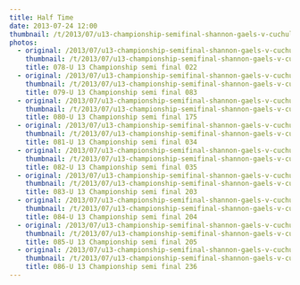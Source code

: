 ```yaml
---
title: Half Time
date: 2013-07-24 12:00
thumbnail: /t/2013/07/u13-championship-semifinal-shannon-gaels-v-cuchulainns/first-half/half-time/078-u-13-championship-semi-final-022.jpg
photos:
  - original: /2013/07/u13-championship-semifinal-shannon-gaels-v-cuchulainns/first-half/half-time/078-u-13-championship-semi-final-022.jpg
    thumbnail: /t/2013/07/u13-championship-semifinal-shannon-gaels-v-cuchulainns/first-half/half-time/078-u-13-championship-semi-final-022.jpg
    title: 078-U 13 Championship semi final 022
  - original: /2013/07/u13-championship-semifinal-shannon-gaels-v-cuchulainns/first-half/half-time/079-u-13-championship-semi-final-083.jpg
    thumbnail: /t/2013/07/u13-championship-semifinal-shannon-gaels-v-cuchulainns/first-half/half-time/079-u-13-championship-semi-final-083.jpg
    title: 079-U 13 Championship semi final 083
  - original: /2013/07/u13-championship-semifinal-shannon-gaels-v-cuchulainns/first-half/half-time/080-u-13-championship-semi-final-175.jpg
    thumbnail: /t/2013/07/u13-championship-semifinal-shannon-gaels-v-cuchulainns/first-half/half-time/080-u-13-championship-semi-final-175.jpg
    title: 080-U 13 Championship semi final 175
  - original: /2013/07/u13-championship-semifinal-shannon-gaels-v-cuchulainns/first-half/half-time/081-u-13-championship-semi-final-034.jpg
    thumbnail: /t/2013/07/u13-championship-semifinal-shannon-gaels-v-cuchulainns/first-half/half-time/081-u-13-championship-semi-final-034.jpg
    title: 081-U 13 Championship semi final 034
  - original: /2013/07/u13-championship-semifinal-shannon-gaels-v-cuchulainns/first-half/half-time/082-u-13-championship-semi-final-035.jpg
    thumbnail: /t/2013/07/u13-championship-semifinal-shannon-gaels-v-cuchulainns/first-half/half-time/082-u-13-championship-semi-final-035.jpg
    title: 082-U 13 Championship semi final 035
  - original: /2013/07/u13-championship-semifinal-shannon-gaels-v-cuchulainns/first-half/half-time/083-u-13-championship-semi-final-203.jpg
    thumbnail: /t/2013/07/u13-championship-semifinal-shannon-gaels-v-cuchulainns/first-half/half-time/083-u-13-championship-semi-final-203.jpg
    title: 083-U 13 Championship semi final 203
  - original: /2013/07/u13-championship-semifinal-shannon-gaels-v-cuchulainns/first-half/half-time/084-u-13-championship-semi-final-204.jpg
    thumbnail: /t/2013/07/u13-championship-semifinal-shannon-gaels-v-cuchulainns/first-half/half-time/084-u-13-championship-semi-final-204.jpg
    title: 084-U 13 Championship semi final 204
  - original: /2013/07/u13-championship-semifinal-shannon-gaels-v-cuchulainns/first-half/half-time/085-u-13-championship-semi-final-205.jpg
    thumbnail: /t/2013/07/u13-championship-semifinal-shannon-gaels-v-cuchulainns/first-half/half-time/085-u-13-championship-semi-final-205.jpg
    title: 085-U 13 Championship semi final 205
  - original: /2013/07/u13-championship-semifinal-shannon-gaels-v-cuchulainns/first-half/half-time/086-u-13-championship-semi-final-236.jpg
    thumbnail: /t/2013/07/u13-championship-semifinal-shannon-gaels-v-cuchulainns/first-half/half-time/086-u-13-championship-semi-final-236.jpg
    title: 086-U 13 Championship semi final 236
---
```

